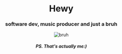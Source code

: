 <div align="center">

  # __Hewy__
  <h3>software dev, music producer and just a bruh</h3>

  ![bruh](catcoding.gif)

  <h5>PS. That's actually me:)</h5>

</div>